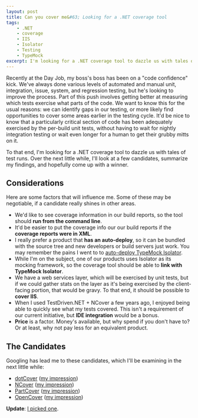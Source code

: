 ```yaml
---
layout: post
title: Can you cover me&#63; Looking for a .NET coverage tool
tags:
    - .NET
    - coverage
    - IIS
    - Isolator
    - Testing
    - TypeMock
excerpt: I'm looking for a .NET coverage tool to dazzle us with tales of test runs. Over the next little while, I'll look at a few candidates, summarize my findings, and hopefully come up with a winner. I look at dotCover, NCover,  PartCover, and OpenCover
---
```

Recently at the Day Job, my boss's boss has been on a "code confidence" kick. We've always done various levels of automated and manual unit, integration, issue, system, and regression testing, but he's looking to improve the process. Part of this push involves getting better at measuring which tests exercise what parts of the code. We want to know this for the usual reasons: we can identify gaps in our testing, or more likely find opportunities to cover some areas earlier in the testing cycle. It'd be nice to know that a particularly critical section of code has been adequately exercised by the per-build unit tests, without having to wait for nightly integration testing or wait even longer for a human to get their grubby mitts on it.

To that end, I'm looking for a .NET coverage tool to dazzle us with tales of test runs. Over the next little while, I'll look at a few candidates, summarize my findings, and hopefully come up with a winner.

<h2>Considerations</h2>
Here are some factors that will influence me. Some of these may be negotiable, if a candidate really shines in other areas.

<ul>
<li>We'd like to see coverage information in our build reports, so the tool should <b>run from the command line</b>.</li>
<li>It'd be easier to put the coverage info our our build reports if the <b>coverage reports were in XML</b>.</li>
<li>I really prefer a product that <b>has an auto-deploy</b>, so it can be bundled with the source tree and new developers or build servers just work. You may remember the pains I went to to <a href="/auto-deploying-typemock-isolator-without-trashing-the-installation/">auto-deploy TypeMock Isolator</a>.</li>
<li>While I'm on the subject, one of our products uses Isolator as its mocking framework, so the coverage tool should be able to <b>link with TypeMock Isolator</b>.</li>
<li>We have a web services layer, which will be exercised by unit tests, but if we could gather stats on the layer as it's being exercised by the client-facing portion, that would be gravy. To that end, it should be possible to <b>cover IIS</b>.</li>
<li>When I used TestDriven.NET + NCover a few years ago, I enjoyed being able to quickly see what my tests covered. This isn't a requirement of our current initiative, but <b>IDE integration</b> would be a bonus.</li>
<li><b>Price</b> is a factor. Money's available, but why spend if you don't have to? Or at least, why not pay less for an equivalent product.</li>
</ul>

 <h2>The Candidates</h2>
Googling has lead me to these candidates, which I'll be examining in the next little while:
<ul>
<li><a href="http://www.jetbrains.com/dotcover/">dotCover</a> (<a href="{{ site.url }}{% post_url 2011-07-29-hasty-impressions-dotcover-1-1 %}">my impression</a>)</li>
<li><a href="http://www.ncover.com/">NCover</a> (<a href="{{ site.url }}{% post_url 2011-11-09-hasty-impressions-ncover %}">my impression</a>)</li>
<li><a href="http://sourceforge.net/projects/partcover/">PartCover</a> (<a href="{{ site.url }}{% post_url 2011-08-05-hasty-impressions-partcover %}">my impression</a>)</li>
<li><a href="https://github.com/sawilde/opencover">OpenCover</a> (<a href="{{ site.url }}{% post_url 2011-08-15-hasty-impressions-opencover %}">my impression</a>)</li>
</ul>

<b>Update</b>: <a href="{{ site.url }}{% post_url 2011-12-15-best-all-around-net-coverage-tool-opencover %}">I picked one</a>.
 
